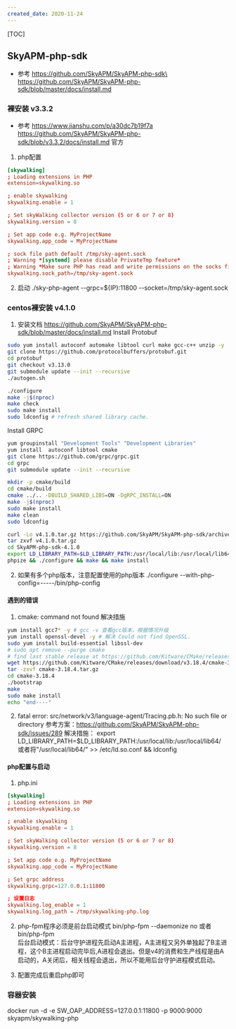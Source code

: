```yaml
---
created_date: 2020-11-24
---
```


[TOC]

## SkyAPM-php-sdk

- 参考
  https://github.com/SkyAPM/SkyAPM-php-sdk\
  https://github.com/SkyAPM/SkyAPM-php-sdk/blob/master/docs/install.md

### 裸安装 v3.3.2

- 参考
  https://www.jianshu.com/p/a30dc7b19f7a
  https://github.com/SkyAPM/SkyAPM-php-sdk/blob/v3.3.2/docs/install.md 官方

1. php配置

```conf
[skywalking]
; Loading extensions in PHP
extension=skywalking.so

; enable skywalking
skywalking.enable = 1

; Set skyWalking collector version (5 or 6 or 7 or 8)
skywalking.version = 8

; Set app code e.g. MyProjectName
skywalking.app_code = MyProjectName

; sock file path default /tmp/sky-agent.sock
; Warning *[systemd] please disable PrivateTmp feature*
; Warning *Make sure PHP has read and write permissions on the socks file*
skywalking.sock_path=/tmp/sky-agent.sock
```

2. 启动
   ./sky-php-agent --grpc=${IP}:11800 --socket=/tmp/sky-agent.sock

### centos裸安装 v4.1.0

1. 安装文档 https://github.com/SkyAPM/SkyAPM-php-sdk/blob/master/docs/install.md
   Install Protobuf

```bash
sudo yum install autoconf automake libtool curl make gcc-c++ unzip -y
git clone https://github.com/protocolbuffers/protobuf.git
cd protobuf
git checkout v3.13.0
git submodule update --init --recursive
./autogen.sh

./configure
make -j$(nproc)
make check
sudo make install
sudo ldconfig # refresh shared library cache.
```

Install GRPC

```bash
yum groupinstall "Development Tools" "Development Libraries"
yum install  autoconf libtool cmake
git clone https://github.com/grpc/grpc.git
cd grpc
git submodule update --init --recursive

mkdir -p cmake/build
cd cmake/build
cmake ../.. -DBUILD_SHARED_LIBS=ON -DgRPC_INSTALL=ON
make -j$(nproc)
sudo make install
make clean
sudo ldconfig
```

```bash
curl -Lo v4.1.0.tar.gz https://github.com/SkyAPM/SkyAPM-php-sdk/archive/v4.1.0.tar.gz
tar zxvf v4.1.0.tar.gz
cd SkyAPM-php-sdk-4.1.0
export LD_LIBRARY_PATH=$LD_LIBRARY_PATH:/usr/local/lib:/usr/local/lib64/
phpize && ./configure && make && make install
```

2. 如果有多个php版本，注意配置使用的php版本
   ./configure --with-php-config=-----/bin/php-config

#### 遇到的错误

1. cmake: command not found
   解决措施

```bash
yum install gcc7* -y # gcc -v 查看gcc版本，根据情况升级
yum install openssl-devel -y # 解决 Could not find OpenSSL.
sudo yum install build-essential libssl-dev
# sudo apt remove --purge cmake
# find last stable release at https://github.com/Kitware/CMake/releases and download the source .tar.gz,eg:
wget https://github.com/Kitware/CMake/releases/download/v3.18.4/cmake-3.18.4.tar.gz
tar -zxvf cmake-3.18.4.tar.gz
cd cmake-3.18.4
./bootstrap
make 
sudo make install
echo "end----"
```

2. fatal error: src/network/v3/language-agent/Tracing.pb.h: No such file or directory
   参考方案：https://github.com/SkyAPM/SkyAPM-php-sdk/issues/289
   解决措施：
   export LD_LIBRARY_PATH=$LD_LIBRARY_PATH:/usr/local/lib:/usr/local/lib64/
   或者将"/usr/local/lib64/" >> /etc/ld.so.conf && ldconfig

#### php配置与启动

1. php.ini

```conf
[skywalking]
; Loading extensions in PHP
extension=skywalking.so

; enable skywalking
skywalking.enable = 1

; Set skyWalking collector version (5 or 6 or 7 or 8)
skywalking.version = 8

; Set app code e.g. MyProjectName
skywalking.app_code = MyProjectName

; Set grpc address
skywalking.grpc=127.0.0.1:11800

; 设置日志
skywalking.log_enable = 1
skywalking.log_path = /tmp/skywalking-php.log
```

2. php-fpm程序必须是前台启动模式
   bin/php-fpm --daemonize no 或者 bin/php-fpm\
   后台启动模式：后台守护进程先启动A主进程，A主进程又另外单独起了B主进程，这个B主进程启动完毕后,A进程会退出。但是v4的消费和生产线程是由A 启动的，A关闭后，相关线程会退出，所以不能用后台守护进程模式启动。

3. 配置完成后重启php即可

### 容器安装

docker run -d -e SW_OAP_ADDRESS=127.0.0.1:11800 -p 9000:9000 skyapm/skywalking-php
